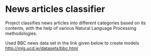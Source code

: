 # News articles classifier

Project classifies news articles into different categories based on its contents, with the help of various Natural Language Processing methodologies.

Used BBC news data set in the link given below to create models
http://mlg.ucd.ie/datasets/bbc.html
